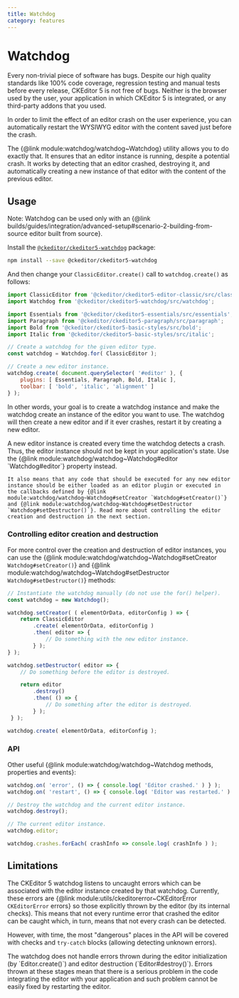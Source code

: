```yaml
---
title: Watchdog
category: features
---
```


# Watchdog

Every non-trivial piece of software has bugs. Despite our high quality standards like 100% code coverage, regression testing and manual tests before every release, CKEditor 5 is not free of bugs. Neither is the browser used by the user, your application in which CKEditor 5 is integrated, or any third-party addons that you used.

In order to limit the effect of an editor crash on the user experience, you can automatically restart the WYSIWYG editor with the content saved just before the crash.

The {@link module:watchdog/watchdog~Watchdog} utility allows you to do exactly that. It ensures that an editor instance is running, despite a potential crash. It works by detecting that an editor crashed, destroying it, and automatically creating a new instance of that editor with the content of the previous editor.

## Usage

<info-box>
	Note: Watchdog can be used only with an {@link builds/guides/integration/advanced-setup#scenario-2-building-from-source editor built from source}.
</info-box>

Install the [`@ckeditor/ckeditor5-watchdog`](https://www.npmjs.com/package/@ckeditor/ckeditor5-watchdog) package:

```bash
npm install --save @ckeditor/ckeditor5-watchdog
```

And then change your `ClassicEditor.create()` call to `watchdog.create()` as follows:

```js
import ClassicEditor from '@ckeditor/ckeditor5-editor-classic/src/classiceditor';
import Watchdog from '@ckeditor/ckeditor5-watchdog/src/watchdog';

import Essentials from '@ckeditor/ckeditor5-essentials/src/essentials';
import Paragraph from '@ckeditor/ckeditor5-paragraph/src/paragraph';
import Bold from '@ckeditor/ckeditor5-basic-styles/src/bold';
import Italic from '@ckeditor/ckeditor5-basic-styles/src/italic';

// Create a watchdog for the given editor type.
const watchdog = Watchdog.for( ClassicEditor );

// Create a new editor instance.
watchdog.create( document.querySelector( '#editor' ), {
	plugins: [ Essentials, Paragraph, Bold, Italic ],
	toolbar: [ 'bold', 'italic', 'alignment' ]
} );
```

In other words, your goal is to create a watchdog instance and make the watchdog create an instance of the editor you want to use. The watchdog will then create a new editor and if it ever crashes, restart it by creating a new editor.

<info-box>
	A new editor instance is created every time the watchdog detects a crash. Thus, the editor instance should not be kept in your application's state. Use the {@link module:watchdog/watchdog~Watchdog#editor `Watchdog#editor`} property instead.

	It also means that any code that should be executed for any new editor instance should be either loaded as an editor plugin or executed in the callbacks defined by {@link module:watchdog/watchdog~Watchdog#setCreator `Watchdog#setCreator()`} and {@link module:watchdog/watchdog~Watchdog#setDestructor `Watchdog#setDestructor()`}. Read more about controlling the editor creation and destruction in the next section.
</info-box>

### Controlling editor creation and destruction

For more control over the creation and destruction of editor instances, you can use the {@link module:watchdog/watchdog~Watchdog#setCreator `Watchdog#setCreator()`} and {@link module:watchdog/watchdog~Watchdog#setDestructor `Watchdog#setDestructor()`} methods:

```js
// Instantiate the watchdog manually (do not use the for() helper).
const watchdog = new Watchdog();

watchdog.setCreator( ( elementOrData, editorConfig ) => {
	return ClassicEditor
		.create( elementOrData, editorConfig )
		.then( editor => {
			// Do something with the new editor instance.
		} );
} );

watchdog.setDestructor( editor => {
	// Do something before the editor is destroyed.

	return editor
		.destroy()
		.then( () => {
			// Do something after the editor is destroyed.
		} );
 } );

watchdog.create( elementOrData, editorConfig );
```

### API

Other useful {@link module:watchdog/watchdog~Watchdog methods, properties and events}:

 ```js
watchdog.on( 'error', () => { console.log( 'Editor crashed.' ) } );
watchdog.on( 'restart', () => { console.log( 'Editor was restarted.' ) } );

// Destroy the watchdog and the current editor instance.
watchdog.destroy();

// The current editor instance.
watchdog.editor;

watchdog.crashes.forEach( crashInfo => console.log( crashInfo ) );
```

## Limitations

The CKEditor 5 watchdog listens to uncaught errors which can be associated with the editor instance created by that watchdog. Currently, these errors are {@link module:utils/ckeditorerror~CKEditorError `CKEditorError` errors} so those explicitly thrown by the editor (by its internal checks). This means that not every runtime error that crashed the editor can be caught which, in turn, means that not every crash can be detected.

However, with time, the most "dangerous" places in the API will be covered with checks and `try-catch` blocks (allowing detecting unknown errors).

<info-box>
	The watchdog does not handle errors thrown during the editor initialization (by `Editor.create()`) and editor destruction (`Editor#destroy()`). Errors thrown at these stages mean that there is a serious problem in the code integrating the editor with your application and such problem cannot be easily fixed by restarting the editor.
</info-box>
